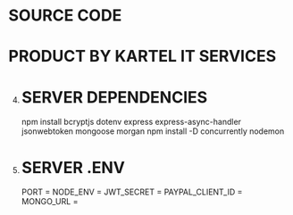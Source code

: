 # SOURCE CODE
# PRODUCT BY KARTEL IT SERVICES

4.  # SERVER DEPENDENCIES

    npm install bcryptjs dotenv express express-async-handler jsonwebtoken mongoose morgan
    npm install -D concurrently nodemon

5.  # SERVER .ENV

    PORT =
    NODE_ENV = 
    JWT_SECRET = 
    PAYPAL_CLIENT_ID = 
    MONGO_URL = 
